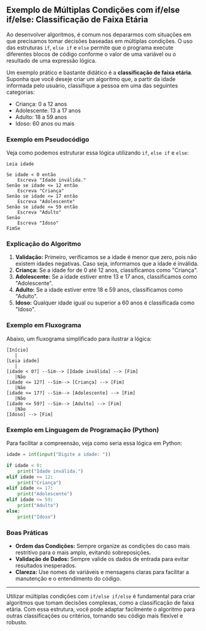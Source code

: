 
## Exemplo de Múltiplas Condições com if/else if/else: Classificação de Faixa Etária

Ao desenvolver algoritmos, é comum nos depararmos com situações em que precisamos tomar decisões baseadas em múltiplas condições. O uso das estruturas `if`, `else if` e `else` permite que o programa execute diferentes blocos de código conforme o valor de uma variável ou o resultado de uma expressão lógica.

Um exemplo prático e bastante didático é a **classificação de faixa etária**. Suponha que você deseje criar um algoritmo que, a partir da idade informada pelo usuário, classifique a pessoa em uma das seguintes categorias:

- Criança: 0 a 12 anos
- Adolescente: 13 a 17 anos
- Adulto: 18 a 59 anos
- Idoso: 60 anos ou mais

### Exemplo em Pseudocódigo

Veja como podemos estruturar essa lógica utilizando `if`, `else if` e `else`:

```pseudocode
Leia idade

Se idade < 0 então
    Escreva "Idade inválida."
Senão se idade <= 12 então
    Escreva "Criança"
Senão se idade <= 17 então
    Escreva "Adolescente"
Senão se idade <= 59 então
    Escreva "Adulto"
Senão
    Escreva "Idoso"
FimSe
```

### Explicação do Algoritmo

1. **Validação:** Primeiro, verificamos se a idade é menor que zero, pois não existem idades negativas. Caso seja, informamos que a idade é inválida.
2. **Criança:** Se a idade for de 0 até 12 anos, classificamos como "Criança".
3. **Adolescente:** Se a idade estiver entre 13 e 17 anos, classificamos como "Adolescente".
4. **Adulto:** Se a idade estiver entre 18 e 59 anos, classificamos como "Adulto".
5. **Idoso:** Qualquer idade igual ou superior a 60 anos é classificada como "Idoso".

### Exemplo em Fluxograma

Abaixo, um fluxograma simplificado para ilustrar a lógica:

```
[Início]
   |
[Leia idade]
   |
[idade < 0?] --Sim--> [Idade inválida] --> [Fim]
   |Não
[idade <= 12?] --Sim--> [Criança] --> [Fim]
   |Não
[idade <= 17?] --Sim--> [Adolescente] --> [Fim]
   |Não
[idade <= 59?] --Sim--> [Adulto] --> [Fim]
   |Não
[Idoso] --> [Fim]
```

### Exemplo em Linguagem de Programação (Python)

Para facilitar a compreensão, veja como seria essa lógica em Python:

```python
idade = int(input("Digite a idade: "))

if idade < 0:
    print("Idade inválida.")
elif idade <= 12:
    print("Criança")
elif idade <= 17:
    print("Adolescente")
elif idade <= 59:
    print("Adulto")
else:
    print("Idoso")
```

### Boas Práticas

- **Ordem das Condições:** Sempre organize as condições do caso mais restritivo para o mais amplo, evitando sobreposições.
- **Validação de Dados:** Sempre valide os dados de entrada para evitar resultados inesperados.
- **Clareza:** Use nomes de variáveis e mensagens claras para facilitar a manutenção e o entendimento do código.

---

Utilizar múltiplas condições com `if/else if/else` é fundamental para criar algoritmos que tomam decisões complexas, como a classificação de faixa etária. Com essa estrutura, você pode adaptar facilmente o algoritmo para outras classificações ou critérios, tornando seu código mais flexível e robusto.
```
